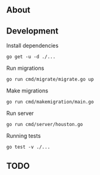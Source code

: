 ## About


## Development

Install dependencies

```shell
go get -u -d ./...
```

Run migrations
```shell
go run cmd/migrate/migrate.go up
```

Make migrations
```shell
go run cmd/makemigration/main.go
```

Run server
```shell
go run cmd/server/houston.go
```

Running tests
```shell
go test -v ./...
```

## TODO


